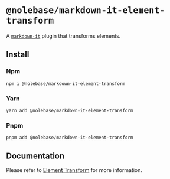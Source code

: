 # `@nolebase/markdown-it-element-transform`

A [`markdown-it`](https://github.com/markdown-it/markdown-it) plugin that transforms elements.

## Install

### Npm

```shell
npm i @nolebase/markdown-it-element-transform
```

### Yarn

```shell
yarn add @nolebase/markdown-it-element-transform
```

### Pnpm

```shell
pnpm add @nolebase/markdown-it-element-transform
```

## Documentation

Please refer to [Element Transform](https://nolebase-integrations.ayaka.io/pages/en/integrations/markdown-it-element-transform/) for more information.
